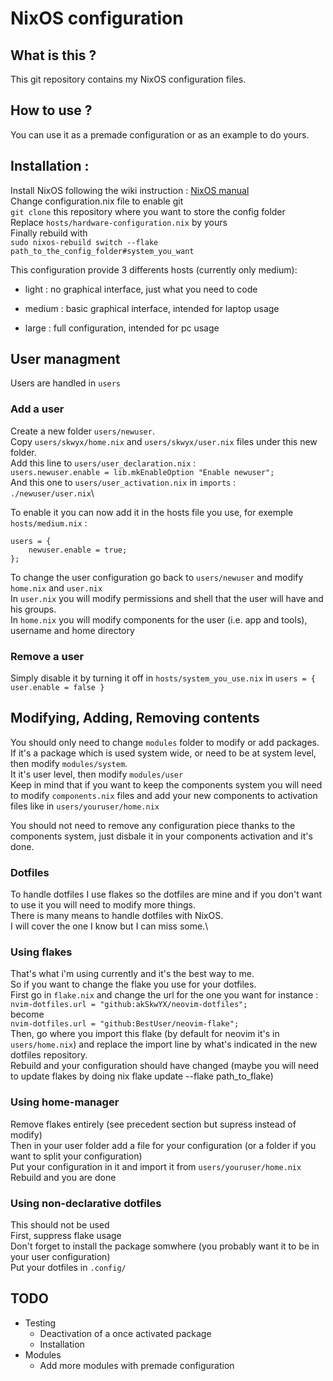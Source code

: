 # NixOS configuration

## What is this ?

This git repository contains my NixOS configuration files.

## How to use ?

You can use it as a premade configuration or as an example to do yours.

## Installation :

Install NixOS following the wiki instruction : [NixOS manual](https://nixos.org/manual/nixos/stable/#sec-installation)\
Change configuration.nix file to enable git\
`git clone` this repository where you want to store the config folder\
Replace `hosts/hardware-configuration.nix` by yours\
Finally rebuild with\
`sudo nixos-rebuild switch --flake path_to_the_config_folder#system_you_want`

This configuration provide 3 differents hosts (currently only medium):

- light : no graphical interface, just what you need to code

- medium : basic graphical interface, intended for laptop usage

- large : full configuration, intended for pc usage

## User managment

Users are handled in `users`

### Add a user
Create a new folder `users/newuser`.\
Copy `users/skwyx/home.nix` and `users/skwyx/user.nix` files under this new folder.\
Add this line to `users/user_declaration.nix` :\
`users.newuser.enable = lib.mkEnableOption "Enable newuser";`\
And this one to `users/user_activation.nix` in `imports` :\
`./newuser/user.nix`\

To enable it you can now add it in the hosts file you use, for exemple `hosts/medium.nix` :
```
users = {
    newuser.enable = true;
};
```

To change the user configuration go back to `users/newuser` and modify `home.nix` and `user.nix`\
In `user.nix` you will modify permissions and shell that the user will have and his groups.\
In `home.nix` you will modify components for the user (i.e. app and tools), username and home directory

### Remove a user
Simply disable it by turning it off in `hosts/system_you_use.nix` in `users = { user.enable = false }`

## Modifying, Adding, Removing contents

You should only need to change `modules` folder to modify or add packages.\
If it's a package which is used system wide, or need to be at system level, then modify `modules/system`.\
It it's user level, then modify `modules/user`\
Keep in mind that if you want to keep the components system you will need to modify `components.nix` files and add your new components to activation files like in `users/youruser/home.nix`

You should not need to remove any configuration piece thanks to the components system, just disbale it in your components activation and it's done.

### Dotfiles

To handle dotfiles I use flakes so the dotfiles are mine and if you don't want to use it you will need to modify more things.\
There is many means to handle dotfiles with NixOS.\
I will cover the one I know but I can miss some.\

### Using flakes
That's what i'm using currently and it's the best way to me.\
So if you want to change the flake you use for your dotfiles.\
First go in `flake.nix` and change the url for the one you want for instance :\
`nvim-dotfiles.url = "github:akSkwYX/neovim-dotfiles";`\
become\
`nvim-dotfiles.url = "github:BestUser/neovim-flake";`\
Then, go where you import this flake (by default for neovim it's in `users/home.nix`) and replace the import line by what's indicated in the new dotfiles repository.\
Rebuild and your configuration should have changed (maybe you will need to update flakes by doing nix flake update --flake path_to_flake)

### Using home-manager
Remove flakes entirely (see precedent section but supress instead of modify)\
Then in your user folder add a file for your configuration (or a folder if you want to split your configuration)\
Put your configuration in it and import it from `users/youruser/home.nix`\
Rebuild and you are done

### Using non-declarative dotfiles
This should not be used\
First, suppress flake usage\
Don't forget to install the package somwhere (you probably want it to be in your user configuration)\
Put your dotfiles in `.config/`

## TODO

- Testing
    - Deactivation of a once activated package
    - Installation
- Modules
    - Add more modules with premade configuration
